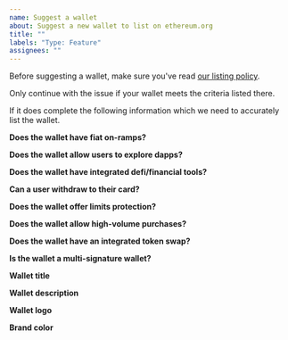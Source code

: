 ```yaml
---
name: Suggest a wallet
about: Suggest a new wallet to list on ethereum.org
title: ""
labels: "Type: Feature"
assignees: ""
---
```


Before suggesting a wallet, make sure you've read [our listing policy](https://www.ethereum.org/en/contributing/adding-products/).

Only continue with the issue if your wallet meets the criteria listed there.

If it does complete the following information which we need to accurately list the wallet.

**Does the wallet have fiat on-ramps?**

<!-- Does the wallet subsidise transaction fees for all or some wallet activity? -->

**Does the wallet allow users to explore dapps?**

<!-- Is the wallet integrated with WalletConnect? Does it have a dapp browser? Or can users connect to a dapp using the wallet?  -->

**Does the wallet have integrated defi/financial tools?**

<!-- Can users borrow/earn/lend assets directly from a screen in the wallet?  -->

**Can a user withdraw to their card?**

<!-- Can a user cash out their crypto assets directly to a card or bank account? -->

**Does the wallet offer limits protection?**

<!-- Can a user set a limit for transfers to protect their assets? -->

**Does the wallet allow high-volume purchases?**

<!-- Can a user buy more than $2000 worth of crypto in one go? -->

**Does the wallet have an integrated token swap?**

<!-- Can a user swap ETH for other tokens from within a screen in the wallet? -->

**Is the wallet a multi-signature wallet?**

<!-- Can a user opt to require multiple signatures to authorise transactions? -->

**Wallet title**

<!-- Please provide the official name of the wallet -->

**Wallet description**

<!-- Please provide a short 1-2 sentence description of the wallet -->

**Wallet logo**

<!-- Please provide a hi-res SVG or transparent PNG -->

**Brand color**

<!-- Please provide a hex code for the brand color. This will be added to the background of the wallet card. -->
